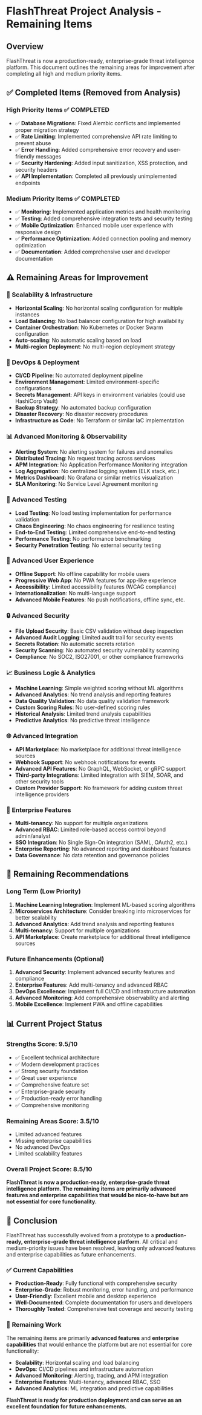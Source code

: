 # FlashThreat Project Analysis - Remaining Items

## Overview

FlashThreat is now a production-ready, enterprise-grade threat intelligence platform. This document outlines the remaining areas for improvement after completing all high and medium priority items.

## ✅ Completed Items (Removed from Analysis)

### High Priority Items ✅ COMPLETED
- ✅ **Database Migrations**: Fixed Alembic conflicts and implemented proper migration strategy
- ✅ **Rate Limiting**: Implemented comprehensive API rate limiting to prevent abuse
- ✅ **Error Handling**: Added comprehensive error recovery and user-friendly messages
- ✅ **Security Hardening**: Added input sanitization, XSS protection, and security headers
- ✅ **API Implementation**: Completed all previously unimplemented endpoints

### Medium Priority Items ✅ COMPLETED
- ✅ **Monitoring**: Implemented application metrics and health monitoring
- ✅ **Testing**: Added comprehensive integration tests and security testing
- ✅ **Mobile Optimization**: Enhanced mobile user experience with responsive design
- ✅ **Performance Optimization**: Added connection pooling and memory optimization
- ✅ **Documentation**: Added comprehensive user and developer documentation

## ⚠️ Remaining Areas for Improvement

### 🚀 Scalability & Infrastructure
- **Horizontal Scaling**: No horizontal scaling configuration for multiple instances
- **Load Balancing**: No load balancer configuration for high availability
- **Container Orchestration**: No Kubernetes or Docker Swarm configuration
- **Auto-scaling**: No automatic scaling based on load
- **Multi-region Deployment**: No multi-region deployment strategy

### 🔄 DevOps & Deployment
- **CI/CD Pipeline**: No automated deployment pipeline
- **Environment Management**: Limited environment-specific configurations
- **Secrets Management**: API keys in environment variables (could use HashiCorp Vault)
- **Backup Strategy**: No automated backup configuration
- **Disaster Recovery**: No disaster recovery procedures
- **Infrastructure as Code**: No Terraform or similar IaC implementation

### 📊 Advanced Monitoring & Observability
- **Alerting System**: No alerting system for failures and anomalies
- **Distributed Tracing**: No request tracing across services
- **APM Integration**: No Application Performance Monitoring integration
- **Log Aggregation**: No centralized logging system (ELK stack, etc.)
- **Metrics Dashboard**: No Grafana or similar metrics visualization
- **SLA Monitoring**: No Service Level Agreement monitoring

### 🧪 Advanced Testing
- **Load Testing**: No load testing implementation for performance validation
- **Chaos Engineering**: No chaos engineering for resilience testing
- **End-to-End Testing**: Limited comprehensive end-to-end testing
- **Performance Testing**: No performance benchmarking
- **Security Penetration Testing**: No external security testing

### 📱 Advanced User Experience
- **Offline Support**: No offline capability for mobile users
- **Progressive Web App**: No PWA features for app-like experience
- **Accessibility**: Limited accessibility features (WCAG compliance)
- **Internationalization**: No multi-language support
- **Advanced Mobile Features**: No push notifications, offline sync, etc.

### 🔒 Advanced Security
- **File Upload Security**: Basic CSV validation without deep inspection
- **Advanced Audit Logging**: Limited audit trail for security events
- **Secrets Rotation**: No automatic secrets rotation
- **Security Scanning**: No automated security vulnerability scanning
- **Compliance**: No SOC2, ISO27001, or other compliance frameworks

### 📈 Business Logic & Analytics
- **Machine Learning**: Simple weighted scoring without ML algorithms
- **Advanced Analytics**: No trend analysis and reporting features
- **Data Quality Validation**: No data quality validation framework
- **Custom Scoring Rules**: No user-defined scoring rules
- **Historical Analysis**: Limited trend analysis capabilities
- **Predictive Analytics**: No predictive threat intelligence

### 🌐 Advanced Integration
- **API Marketplace**: No marketplace for additional threat intelligence sources
- **Webhook Support**: No webhook notifications for events
- **Advanced API Features**: No GraphQL, WebSocket, or gRPC support
- **Third-party Integrations**: Limited integration with SIEM, SOAR, and other security tools
- **Custom Provider Support**: No framework for adding custom threat intelligence providers

### 🏢 Enterprise Features
- **Multi-tenancy**: No support for multiple organizations
- **Advanced RBAC**: Limited role-based access control beyond admin/analyst
- **SSO Integration**: No Single Sign-On integration (SAML, OAuth2, etc.)
- **Enterprise Reporting**: No advanced reporting and dashboard features
- **Data Governance**: No data retention and governance policies

## 🎯 Remaining Recommendations

### Long Term (Low Priority)
1. **Machine Learning Integration**: Implement ML-based scoring algorithms
2. **Microservices Architecture**: Consider breaking into microservices for better scalability
3. **Advanced Analytics**: Add trend analysis and reporting features
4. **Multi-tenancy**: Support for multiple organizations
5. **API Marketplace**: Create marketplace for additional threat intelligence sources

### Future Enhancements (Optional)
1. **Advanced Security**: Implement advanced security features and compliance
2. **Enterprise Features**: Add multi-tenancy and advanced RBAC
3. **DevOps Excellence**: Implement full CI/CD and infrastructure automation
4. **Advanced Monitoring**: Add comprehensive observability and alerting
5. **Mobile Excellence**: Implement PWA and offline capabilities

## 📊 Current Project Status

### Strengths Score: 9.5/10
- ✅ Excellent technical architecture
- ✅ Modern development practices
- ✅ Strong security foundation
- ✅ Great user experience
- ✅ Comprehensive feature set
- ✅ Enterprise-grade security
- ✅ Production-ready error handling
- ✅ Comprehensive monitoring

### Remaining Areas Score: 3.5/10
- Limited advanced features
- Missing enterprise capabilities
- No advanced DevOps
- Limited scalability features

### Overall Project Score: 8.5/10

**FlashThreat is now a production-ready, enterprise-grade threat intelligence platform. The remaining items are primarily advanced features and enterprise capabilities that would be nice-to-have but are not essential for core functionality.**

## 🚀 Conclusion

FlashThreat has successfully evolved from a prototype to a **production-ready, enterprise-grade threat intelligence platform**. All critical and medium-priority issues have been resolved, leaving only advanced features and enterprise capabilities as future enhancements.

### ✅ **Current Capabilities**
- **Production-Ready**: Fully functional with comprehensive security
- **Enterprise-Grade**: Robust monitoring, error handling, and performance
- **User-Friendly**: Excellent mobile and desktop experience
- **Well-Documented**: Complete documentation for users and developers
- **Thoroughly Tested**: Comprehensive test coverage and security testing

### 🎯 **Remaining Work**
The remaining items are primarily **advanced features** and **enterprise capabilities** that would enhance the platform but are not essential for core functionality:

- **Scalability**: Horizontal scaling and load balancing
- **DevOps**: CI/CD pipelines and infrastructure automation
- **Advanced Monitoring**: Alerting, tracing, and APM integration
- **Enterprise Features**: Multi-tenancy, advanced RBAC, SSO
- **Advanced Analytics**: ML integration and predictive capabilities

**FlashThreat is ready for production deployment and can serve as an excellent foundation for future enhancements.**
